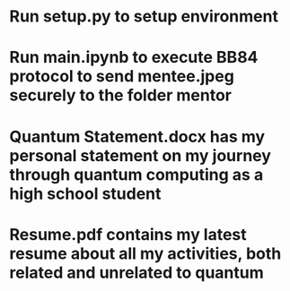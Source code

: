 # Run setup.py to setup environment
# Run main.ipynb to execute BB84 protocol to send mentee.jpeg securely to the folder mentor
# Quantum Statement.docx has my personal statement on my journey through quantum computing as a high school student
# Resume.pdf contains my latest resume about all my activities, both related and unrelated to quantum

